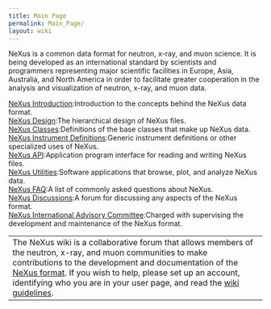 ```yaml
---
title: Main Page
permalink: Main_Page/
layout: wiki
---
```


NeXus is a common data format for neutron, x-ray, and muon science. It
is being developed as an international standard by scientists and
programmers representing major scientific facilities in Europe, Asia,
Australia, and North America in order to facilitate greater cooperation
in the analysis and visualization of neutron, x-ray, and muon data.

[NeXus Introduction](Introduction "wikilink"):Introduction to the concepts behind the NeXus data format.  
[NeXus Design](Introduction "wikilink"):The hierarchical design of NeXus files.  
[NeXus Classes](Design#NeXus_Classes "wikilink"):Definitions of the base classes that make up NeXus data.  
[NeXus Instrument Definitions](Instruments "wikilink"):Generic instrument definitions or other specialized uses of NeXus.  
[NeXus API](Application_Program_Interface "wikilink"):Application program interface for reading and writing NeXus files.  
[NeXus Utilities](Utilities "wikilink"):Software applications that browse, plot, and analyze NeXus data.  
[NeXus FAQ](FAQ "wikilink"):A list of commonly asked questions about NeXus.  
[NeXus Discussions](Discussions "wikilink"):A forum for discussing any aspects of the NeXus format.  
[NeXus International Advisory Committee](NIAC "wikilink"):Charged with supervising the development and maintenance of the NeXus format.  

|                                                                                                                                                                                                                                                                                                                                                                                     |
|-------------------------------------------------------------------------------------------------------------------------------------------------------------------------------------------------------------------------------------------------------------------------------------------------------------------------------------------------------------------------------------|
| The NeXus wiki is a collaborative forum that allows members of the neutron, x-ray, and muon communities to make contributions to the development and documentation of the [NeXus format](http://www.nexus.anl.gov/). If you wish to help, please set up an account, identifying who you are in your user page, and read the [wiki guidelines](Help:Contents#Guidelines "wikilink"). |


